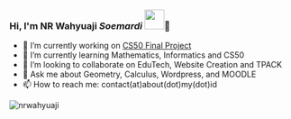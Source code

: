 ### Hi, I'm NR Wahyuaji <i>Soemardi</i> <img src="https://media.giphy.com/media/hvRJCLFzcasrR4ia7z/giphy.gif" width="35">👋
- 🔭 I’m currently working on <a href="https://cs50.harvard.edu/indonesia/2023/project/">CS50 Final Project</a>
- 🌱 I’m currently learning Mathematics, Informatics and CS50
- 👯 I’m looking to collaborate on EduTech, Website Creation and TPACK
- 💬 Ask me about Geometry, Calculus, Wordpress, and MOODLE
- 📫 How to reach me: contact(at)about(dot)my(dot)id

<img src="https://komarev.com/ghpvc/?username=nrwahyuaji&label=Profile%20views&color=0e75b6&style=flat" alt="nrwahyuaji" />
